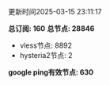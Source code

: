 更新时间2025-03-15 23:11:17

**总订阅: 160**
**总节点: 28846**
- vless节点: 8892
- hysteria2节点: 2

**google ping有效节点: 630**
